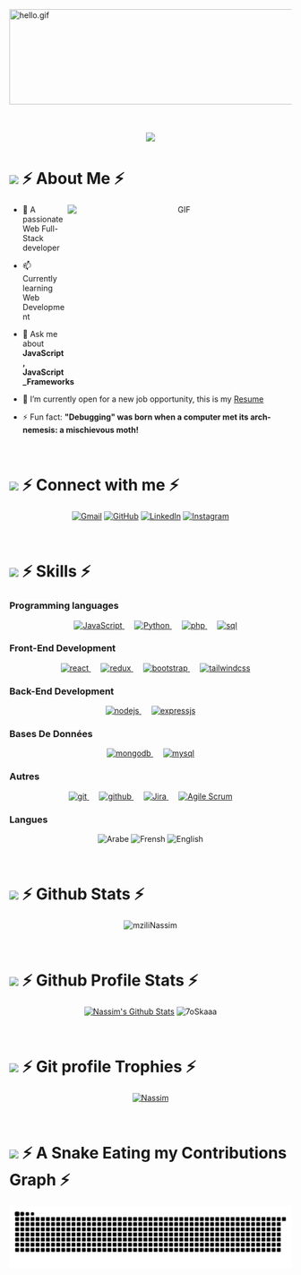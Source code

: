 <img align="center" title="hello.gif" src="https://media.giphy.com/media/xUPGGDNsLvqsBOhuU0/giphy.gif" style="filter: invert(0); height:170px; width:999px">

<h1 align="center">
    <img src="https://readme-typing-svg.herokuapp.com/?font=Righteous&size=35&center=true&vCenter=true&width=500&height=70&duration=4000&lines=Hi+There!+👋+I'm+Nassim+MZILI!;" />
</h1>

# <img src="https://media2.giphy.com/media/QssGEmpkyEOhBCb7e1/giphy.gif?cid=ecf05e47a0n3gi1bfqntqmob8g9aid1oyj2wr3ds3mg700bl&rid=giphy.gif" width ="25"> ⚡ About Me ⚡

<a target="_blank" align="center">
  <img align="right" top="500" height="300" width="400" alt="GIF" src="https://media.giphy.com/media/L1R1tvI9svkIWwpVYr/giphy.gif">
</a>

- 🔭 A passionate Web Full-Stack developer

- 📫 Currently learning Web Development

- 💬 Ask me about **JavaScript , JavaScript_Frameworks**

- 🌱 I’m currently open for a new job opportunity, this is my <a href="http://nassim.online/cv" target="blank">Resume</a>

- ⚡ Fun fact: **"Debugging" was born when a computer met its arch-nemesis: a mischievous moth!**

<br />

# <img src="https://media2.giphy.com/media/QssGEmpkyEOhBCb7e1/giphy.gif?cid=ecf05e47a0n3gi1bfqntqmob8g9aid1oyj2wr3ds3mg700bl&rid=giphy.gif" width ="25"> ⚡ Connect with me ⚡

<p align="center">
    <a href="mailto:mzilinassim@gmail.com"><img img src="https://img.shields.io/badge/gmail-%23EA4335.svg?style=plastic&logo=gmail&logoColor=white" alt="Gmail" width="100px" height="30px"/></a>
    <a href="https://github.com/mzilinassim"><img src="https://img.shields.io/badge/github-%23181717.svg?style=plastic&logo=github&logoColor=white" alt="GitHub" width="100px" height="30px"/></a>
    <a href="https://www.linkedin.com/in/mzilinassim/"><img src="https://img.shields.io/badge/linkedin-%230A66C2.svg?style=plastic&logo=linkedin&logoColor=white" alt="LinkedIn" width="100px" height="30px"/></a>
    <a href="https://www.instagram.com/nassim__dev/"><img src="https://img.shields.io/badge/instagram-%23E4405F.svg?style=plastic&logo=instagram&logoColor=white" alt="Instagram" width="100px" height="30px"/></a>
</p>

<br/>

# <img src="https://media2.giphy.com/media/QssGEmpkyEOhBCb7e1/giphy.gif?cid=ecf05e47a0n3gi1bfqntqmob8g9aid1oyj2wr3ds3mg700bl&rid=giphy.gif" width ="25"> ⚡ Skills ⚡

### Programming languages

<p align="center">
   
  <a href="https://developer.mozilla.org/en-US/docs/Web/JavaScript" target="_blank"> 
     <img alt="JavaScript" src="https://img.shields.io/badge/JavaScript%20-23F7DF1E.svg?style=plastic&logo=javascript&logoColor=white" width="100px" height="30px">
   </a>
   
   <a href="https://www.python.org" target="_blank">
    <img alt="Python" src="https://img.shields.io/badge/Python%20-3e77a6.svg?style=plastic&logo=python&logoColor=white" width="100px" height="30px">
  </a>
   
   <a href="https://www.php.net/" target="_blank">
    <img alt="php" src="https://img.shields.io/badge/Php%20-7b7fb5.svg?style=plastic&logo=php&logoColor=white" width="100px" height="30px">
  </a>
   
   <a href="https://sql.sh/" target="_blank">
    <img alt="sql" src="https://img.shields.io/badge/SQL%20-e08b56.svg?style=plastic&logo=sql&logoColor=white" width="100px" height="30px">
  </a>
</p>

### Front-End Development

<p align="center">
   
  <a href="https://react.dev/" target="_blank"> 
     <img alt="react" src="https://img.shields.io/badge/react%20-09d9ff.svg?style=plastic&logo=react&logoColor=white" width="100px" height="30px">
   </a>
   
   <a href="https://redux.js.org" target="_blank">
    <img alt="redux" src="https://img.shields.io/badge/redux%20-7a50be.svg?style=plastic&logo=redux&logoColor=white" width="100px" height="30px">
  </a>
   
   <a href="https://getbootstrap.com/docs/5.3/getting-started/" target="_blank">
    <img alt="bootstrap" src="https://img.shields.io/badge/bootstrap%20-5a437f.svg?style=plastic&logo=bootstrap&logoColor=white" width="100px" height="30px">
  </a>
   
   <a href="https://tailwindcss.com" target="_blank">
    <img alt="tailwindcss" src="https://img.shields.io/badge/tailwindcss%20-3ebff8.svg?style=plastic&logo=tailwindcss&logoColor=white" width="100px" height="30px">
  </a>
</p>

### Back-End Development

<p align="center">
  <a href="https://nodejs.org/" target="_blank"> 
     <img alt="nodejs" src="https://img.shields.io/badge/Node%20JS%20-7bb862.svg?style=plastic&logo=node.js&logoColor=white" width="100px" height="30px">
   </a>
   
   <a href="https://expressjs.com/" target="_blank">
    <img alt="expressjs" src="https://img.shields.io/badge/Express%20JS%20-ffffff.svg?style=plastic&logo=express&logoColor=black" width="100px" height="30px">
  </a>
</p>

### Bases De Données

<p align="center">
  <a href="https://www.mongodb.com/" target="_blank"> 
     <img alt="mongodb" src="https://img.shields.io/badge/MongoDB%20-00ed64.svg?style=plastic&logo=mongodb&logoColor=white" width="100px" height="30px">
   </a>
   
   <a href="https://www.mysql.com/" target="_blank">
    <img alt="mysql" src="https://img.shields.io/badge/MySQL%20-08668e.svg?style=plastic&logo=mysql&logoColor=white" width="100px" height="30px">
  </a>
</p>

### Autres

<p align="center">
  <a href="https://git-scm.com/" target="_blank"> 
     <img alt="git" src="https://img.shields.io/badge/Git%20-f54d27.svg?style=plastic&logo=git&logoColor=white" width="100px" height="30px">
   </a>
   
   <a href="https://github.com/" target="_blank">
    <img alt="github" src="https://img.shields.io/badge/GitHub%20-ffffff.svg?style=plastic&logo=github&logoColor=white" width="100px" height="30px">
  </a>
   
   <a href="https://www.atlassian.com/fr/software/jira" target="_blank">
    <img alt="Jira" src="https://img.shields.io/badge/Jira%20-1868db.svg?style=plastic&logoColor=black" width="100px" height="30px">
  </a>
   
   <a href="#" target="_blank">
    <img alt="Agile Scrum" src="https://img.shields.io/badge/Agile%20Scrum%20-ff8f00.svg?style=plastic&logoColor=white" width="100px" height="30px">
  </a>
</p>

### Langues

<p align="center">
  <img img src="https://img.shields.io/badge/Arabe(Native)-yellow.svg?style=Color=white" alt="Arabe" height="30px"/>
  <img img src="https://img.shields.io/badge/Frensh(Fluent)-blue.svg?style=Color=white" alt="Frensh" height="30px"/>
  <img img src="https://img.shields.io/badge/English(Fluent)-green.svg?style=Color=white" alt="English" height="30px"/>
</p>

<br/>

# <img src="https://media2.giphy.com/media/QssGEmpkyEOhBCb7e1/giphy.gif?cid=ecf05e47a0n3gi1bfqntqmob8g9aid1oyj2wr3ds3mg700bl&rid=giphy.gif" width ="25"> ⚡ Github Stats ⚡

<p align="center">
  <img src="https://github-readme-streak-stats.herokuapp.com/?user=mziliNassim&theme=tokyonight_duo" alt="mziliNassim" />
</p>

<br/>

# <img src="https://media2.giphy.com/media/QssGEmpkyEOhBCb7e1/giphy.gif?cid=ecf05e47a0n3gi1bfqntqmob8g9aid1oyj2wr3ds3mg700bl&rid=giphy.gif" width ="25"> ⚡ Github Profile Stats ⚡

<p align="center">
    <a href="https://github.com/mziliNassim/">
        <img alt="Nassim's Github Stats" src="https://github-readme-stats.vercel.app/api?username=mziliNassim&show_icons=true&count_private=true&locale=en&theme=tokyonight&layout=compact" height="230px"/></a>
      <img src="https://github-readme-stats.vercel.app/api/top-langs?username=mziliNassim&langs_count=10&show_icons=true&locale=en&theme=tokyonight" alt="7oSkaaa" height="230px"/>
</p>

<br/>

# <img src="https://media2.giphy.com/media/QssGEmpkyEOhBCb7e1/giphy.gif?cid=ecf05e47a0n3gi1bfqntqmob8g9aid1oyj2wr3ds3mg700bl&rid=giphy.gif" width ="25"> ⚡ Git profile Trophies ⚡

<p align="center"> <a href="https://github.com/ryo-ma/github-profile-trophy"><img src="https://github-profile-trophy.vercel.app/?username=mziliNassim&layout=compact&theme=tokyonight&column=4&margin-w=15&margin-h=15" alt="Nassim" /></a>
</p>

<br/>

# <img src="https://media2.giphy.com/media/QssGEmpkyEOhBCb7e1/giphy.gif?cid=ecf05e47a0n3gi1bfqntqmob8g9aid1oyj2wr3ds3mg700bl&rid=giphy.gif" width ="25"> ⚡ A Snake Eating my Contributions Graph ⚡

<p align = "center">
    <img src = "https://github.com/7oSkaaa/7oSkaaa/blob/output/github-contribution-grid-snake.svg?" alt = "Snake Game"/>
</p>

<br/>
